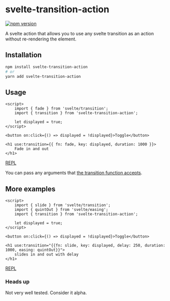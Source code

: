 # svelte-transition-action

[![npm version](https://badge.fury.io/js/svelte-transition-action.svg)](https://badge.fury.io/js/svelte-transition-action)

A svelte action that allows you to use any svelte transition as an action without re-rendering the element.

## Installation

```bash
npm install svelte-transition-action
# or
yarn add svelte-transition-action
```

## Usage

```svelte
<script>
    import { fade } from 'svelte/transition';
    import { transition } from 'svelte-transition-action';
  
    let displayed = true;
</script>

<button on:click={() => displayed = !displayed}>Toggle</button>

<h1 use:transition={{ fn: fade, key: displayed, duration: 1000 }}>
    Fade in and out
</h1>
```

[REPL](https://svelte.dev/repl/94016945d3af465c8ffab47854b5771d?version=3.58.0)

You can pass any arguments
that [the transition function accepts](https://svelte.dev/docs#template-syntax-element-directives-transition-fn).

## More examples

```svelte
<script>
	import { slide } from 'svelte/transition';
	import { quintOut } from 'svelte/easing';
	import { transition } from 'svelte-transition-action';

	let displayed = true;
</script>

<button on:click={() => displayed = !displayed}>Toggle</button>

<h1 use:transition="{{fn: slide, key: displayed, delay: 250, duration: 1000, easing: quintOut}}">
	slides in and out with delay
</h1>
``` 

[REPL](https://svelte.dev/repl/c3ace6cb2b3d44618f7ba968f4ecedee?version=3.58.0)

### Heads up

Not very well tested. Consider it alpha.